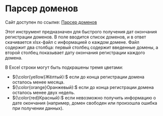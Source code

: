 # Парсер доменов

Сайт доступен по ссылке: [Парсер доменов](http://89.223.127.88:8085)

Этот инструмент предназначен для быстрого получения дат окончания регистрации доменов. 
В поле вводится список доменов, и в ответ скачивается xlsx-файл с информацией о каждом домене. 
Файл содержит два столбца: первый столбец содержит введенные домены, а второй столбец показывает дату окончания регистрации каждого домена.

В Excel строки могут быть подкрашены тремя цветами:

- ${\color{yellow}Жёлтый}:$ если до конца регистрации домена осталось менее месяца.
- ${\color{orange}Оранжевый}:$ если до конца регистрации домена осталось менее двух недель.
- ${\color{red}Красный}:$ если невозможно получить информацию о дате окончания (например, домен свободен или произошла ошибка при получении данных).
